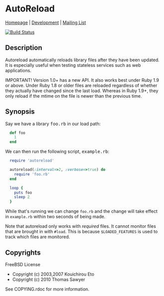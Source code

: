 # AutoReload

[Homepage](http://rubyworks.github.com/autoreload) |
[Development](http://github.com/rubyworks/autoreload) |
[Mailing List](http://groups.google.com/group/rubyworks-mailinglist)

[![Build Status](https://secure.travis-ci.org/rubyworks/autoreload.png)](http://travis-ci.org/rubyworks/autoreload)


## Description

Autoreload automatically reloads library files after they
have been updated. It is especially useful when testing
stateless services such as web applications.

IMPORTANT! Version 1.0+ has a new API. It also works best
under Ruby 1.9 or above. Under Ruby 1.8 or older files are 
reloaded regardless of whether they actually have changed
since the last load. Whereas in Ruby 1.9+, they only reload
if the mtime on the file is newer than the previous time.


## Synopsis

Say we have a library <tt>foo.rb</tt> in our load path:

``` ruby
  def foo
    1
  end
```

We can then run the following script, <tt>example.rb</tt>:

``` ruby
  require 'autoreload'

  autoreload(:interval=>2, :verbose=>true) do
    require 'foo.rb'
  end

  loop {
    puts foo
    sleep 2
  }
```

While that's running we can change `foo.rb` and the change
will take effect in `example.rb` within two seconds of
being made.

Note that autoreload only works with _required_ files. It cannot
monitor files that are brought in with `#load`. This is because
`$LOADED_FEATURES` is used to track which files are monitored.


## Copyrights

FreeBSD License

* Copyright (c) 2003,2007 Kouichirou Eto
* Copyright (c) 2010 Thomas Sawyer

See COPYING.rdoc for more information.
